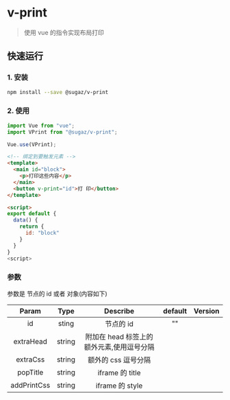 # v-print

> 使用 vue 的指令实现布局打印

## 快速运行

### 1. 安装

```bash
npm install --save @sugaz/v-print
```

### 2. 使用

```js
import Vue from "vue";
import VPrint from "@sugaz/v-print";

Vue.use(VPrint);
```

```html
<!-- 绑定到要触发元素 -->
<template>
  <main id="block">
    <p>打印这些内容</p>
  </main>
  <button v-print="id">打 印</button>
</template>

<script>
export default {
  data() {
    return {
      id: "block"
    }
  }
}
<script>
```

### 参数

参数是 节点的 id 或者 对象(内容如下)

|    Param    |  Type  |                 Describe                  | default | Version |
| :---------: | :----: | :---------------------------------------: | :-----: | :-----: |
|     id      | sting  |                 节点的 id                 |   ""    |         |  |
|  extraHead  | string | 附加在 head 标签上的额外元素,使用逗号分隔 |         |         |
|  extraCss   | string |            额外的 css 逗号分隔            |         |         |
|  popTitle   | string |              iframe 的 title              |         |         |
| addPrintCss | string |              iframe 的 style              |         |
